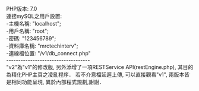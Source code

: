 PHP版本: 7.0<br>
連接mySQL之用戶設置:<br>
 -主機名稱: "localhost";<br>
 -用戶名稱: "root";<br>
 -密碼: "123456789";<br>
 -資料庫名稱: "mrctechinterv";<br>
 -連線檔位置: "/v1/db_connect.php"<br>
-----------------------------------<br>
"v2"為"v1"的修改版, 另外添增了一項RESTService API(restEngine.php), 其目的為精化PHP主頁之凌亂程序．
若不介意檔延遲上傳, 可以直接觀看"v1", 兩版本皆是相同功能呈現, 異於內部程式規劃,謝謝．
